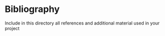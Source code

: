 # Bibliography

Include in this directory all references and additional material used in your project
